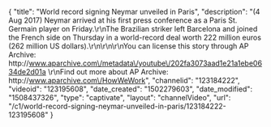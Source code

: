 {
    "title": "World record signing Neymar unveiled in Paris",
    "description": "(4 Aug 2017) Neymar arrived at his first press conference as a Paris St. Germain player on Friday.\r\nThe Brazilian striker left Barcelona and joined the French side on Thursday in a world-record deal worth 222 million euros (262 million US dollars).\r\n\r\n\r\nYou can license this story through AP Archive: http:\/\/www.aparchive.com\/metadata\/youtube\/202fa3073aad1e21a1ebe0634de2d01a \r\nFind out more about AP Archive: http:\/\/www.aparchive.com\/HowWeWork",
    "channelid": "123184222",
    "videoid": "123195608",
    "date_created": "1502279603",
    "date_modified": "1508437326",
    "type": "captivate",
    "layout": "channelVideo",
    "url": "\/c1\/world-record-signing-neymar-unveiled-in-paris\/123184222-123195608"
}